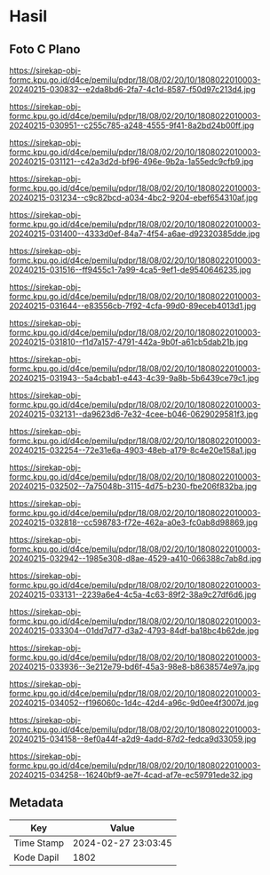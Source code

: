 # Hasil

## Foto C Plano

https://sirekap-obj-formc.kpu.go.id/d4ce/pemilu/pdpr/18/08/02/20/10/1808022010003-20240215-030832--e2da8bd6-2fa7-4c1d-8587-f50d97c213d4.jpg

https://sirekap-obj-formc.kpu.go.id/d4ce/pemilu/pdpr/18/08/02/20/10/1808022010003-20240215-030951--c255c785-a248-4555-9f41-8a2bd24b00ff.jpg

https://sirekap-obj-formc.kpu.go.id/d4ce/pemilu/pdpr/18/08/02/20/10/1808022010003-20240215-031121--c42a3d2d-bf96-496e-9b2a-1a55edc9cfb9.jpg

https://sirekap-obj-formc.kpu.go.id/d4ce/pemilu/pdpr/18/08/02/20/10/1808022010003-20240215-031234--c9c82bcd-a034-4bc2-9204-ebef654310af.jpg

https://sirekap-obj-formc.kpu.go.id/d4ce/pemilu/pdpr/18/08/02/20/10/1808022010003-20240215-031400--4333d0ef-84a7-4f54-a6ae-d92320385dde.jpg

https://sirekap-obj-formc.kpu.go.id/d4ce/pemilu/pdpr/18/08/02/20/10/1808022010003-20240215-031516--ff9455c1-7a99-4ca5-9ef1-de9540646235.jpg

https://sirekap-obj-formc.kpu.go.id/d4ce/pemilu/pdpr/18/08/02/20/10/1808022010003-20240215-031644--e83556cb-7f92-4cfa-99d0-89eceb4013d1.jpg

https://sirekap-obj-formc.kpu.go.id/d4ce/pemilu/pdpr/18/08/02/20/10/1808022010003-20240215-031810--f1d7a157-4791-442a-9b0f-a61cb5dab21b.jpg

https://sirekap-obj-formc.kpu.go.id/d4ce/pemilu/pdpr/18/08/02/20/10/1808022010003-20240215-031943--5a4cbab1-e443-4c39-9a8b-5b6439ce79c1.jpg

https://sirekap-obj-formc.kpu.go.id/d4ce/pemilu/pdpr/18/08/02/20/10/1808022010003-20240215-032131--da9623d6-7e32-4cee-b046-0629029581f3.jpg

https://sirekap-obj-formc.kpu.go.id/d4ce/pemilu/pdpr/18/08/02/20/10/1808022010003-20240215-032254--72e31e6a-4903-48eb-a179-8c4e20e158a1.jpg

https://sirekap-obj-formc.kpu.go.id/d4ce/pemilu/pdpr/18/08/02/20/10/1808022010003-20240215-032502--7a75048b-3115-4d75-b230-fbe206f832ba.jpg

https://sirekap-obj-formc.kpu.go.id/d4ce/pemilu/pdpr/18/08/02/20/10/1808022010003-20240215-032818--cc598783-f72e-462a-a0e3-fc0ab8d98869.jpg

https://sirekap-obj-formc.kpu.go.id/d4ce/pemilu/pdpr/18/08/02/20/10/1808022010003-20240215-032942--1985e308-d8ae-4529-a410-066388c7ab8d.jpg

https://sirekap-obj-formc.kpu.go.id/d4ce/pemilu/pdpr/18/08/02/20/10/1808022010003-20240215-033131--2239a6e4-4c5a-4c63-89f2-38a9c27df6d6.jpg

https://sirekap-obj-formc.kpu.go.id/d4ce/pemilu/pdpr/18/08/02/20/10/1808022010003-20240215-033304--01dd7d77-d3a2-4793-84df-ba18bc4b62de.jpg

https://sirekap-obj-formc.kpu.go.id/d4ce/pemilu/pdpr/18/08/02/20/10/1808022010003-20240215-033936--3e212e79-bd6f-45a3-98e8-b8638574e97a.jpg

https://sirekap-obj-formc.kpu.go.id/d4ce/pemilu/pdpr/18/08/02/20/10/1808022010003-20240215-034052--f196060c-1d4c-42d4-a96c-9d0ee4f3007d.jpg

https://sirekap-obj-formc.kpu.go.id/d4ce/pemilu/pdpr/18/08/02/20/10/1808022010003-20240215-034158--8ef0a44f-a2d9-4add-87d2-fedca9d33059.jpg

https://sirekap-obj-formc.kpu.go.id/d4ce/pemilu/pdpr/18/08/02/20/10/1808022010003-20240215-034258--16240bf9-ae7f-4cad-af7e-ec59791ede32.jpg


## Metadata

| Key        | Value               |
| ---------- | ------------------- |
| Time Stamp | 2024-02-27 23:03:45 |
| Kode Dapil | 1802                |



